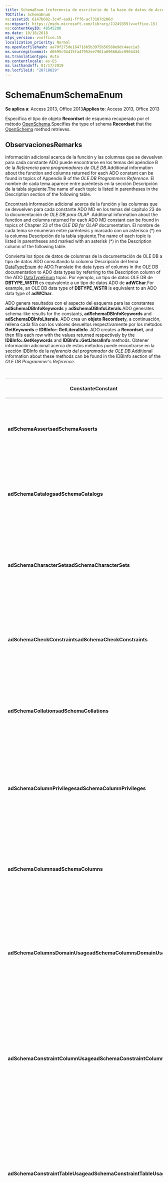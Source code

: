 ```yaml
---
title: SchemaEnum (referencia de escritorio de la base de datos de Access)
TOCTitle: SchemaEnum
ms:assetid: 6147b682-3c4f-ea91-fff6-ac73107d206d
ms:mtpsurl: https://msdn.microsoft.com/library/JJ249359(v=office.15)
ms:contentKeyID: 48545208
ms.date: 10/18/2018
mtps_version: v=office.15
localization_priority: Normal
ms.openlocfilehash: aa70f275de164716b5b3975b56588e9dc4aec1a5
ms.sourcegitcommit: d6695c94415fa47952ee7961a69660abc0904434
ms.translationtype: Auto
ms.contentlocale: es-ES
ms.lasthandoff: 01/17/2019
ms.locfileid: "28718829"
---
```

# <a name="schemaenum"></a><span data-ttu-id="8970f-102">SchemaEnum</span><span class="sxs-lookup"><span data-stu-id="8970f-102">SchemaEnum</span></span>

<span data-ttu-id="8970f-103">**Se aplica a**: Access 2013, Office 2013</span><span class="sxs-lookup"><span data-stu-id="8970f-103">**Applies to**: Access 2013, Office 2013</span></span>

<span data-ttu-id="8970f-104">Especifica el tipo de objeto **Recordset** de esquema recuperado por el método [OpenSchema](openschema-method-ado.md).</span><span class="sxs-lookup"><span data-stu-id="8970f-104">Specifies the type of schema **Recordset** that the [OpenSchema](openschema-method-ado.md) method retrieves.</span></span>

## <a name="remarks"></a><span data-ttu-id="8970f-105">Observaciones</span><span class="sxs-lookup"><span data-stu-id="8970f-105">Remarks</span></span>

<span data-ttu-id="8970f-106">Información adicional acerca de la función y las columnas que se devuelven para cada constante ADO puede encontrarse en los temas del apéndice B de la *Referencia para programadores de OLE DB*.</span><span class="sxs-lookup"><span data-stu-id="8970f-106">Additional information about the function and columns returned for each ADO constant can be found in topics of Appendix B of the *OLE DB Programmers Reference*.</span></span> <span data-ttu-id="8970f-107">El nombre de cada tema aparece entre paréntesis en la sección Descripción de la tabla siguiente.</span><span class="sxs-lookup"><span data-stu-id="8970f-107">The name of each topic is listed in parentheses in the Description section of the following table.</span></span>

<span data-ttu-id="8970f-108">Encontrará información adicional acerca de la función y las columnas que se devuelven para cada constante ADO MD en los temas del capítulo 23 de la documentación de *OLE DB para OLAP* .</span><span class="sxs-lookup"><span data-stu-id="8970f-108">Additional information about the function and columns returned for each ADO MD constant can be found in topics of Chapter 23 of the *OLE DB for OLAP* documentation.</span></span> <span data-ttu-id="8970f-109">El nombre de cada tema se enumeran entre paréntesis y marcado con un asterisco (\*) en la columna Descripción de la tabla siguiente.</span><span class="sxs-lookup"><span data-stu-id="8970f-109">The name of each topic is listed in parentheses and marked with an asterisk (\*) in the Description column of the following table.</span></span>

<span data-ttu-id="8970f-110">Convierta los tipos de datos de columnas de la documentación de OLE DB a tipo de datos ADO consultando la columna Descripción del tema [DataTypeEnum](datatypeenum.md) de ADO.</span><span class="sxs-lookup"><span data-stu-id="8970f-110">Translate the data types of columns in the OLE DB documentation to ADO data types by referring to the Description column of the ADO [DataTypeEnum](datatypeenum.md) topic.</span></span> <span data-ttu-id="8970f-111">Por ejemplo, un tipo de datos OLE DB de **DBTYPE\_WSTR** es equivalente a un tipo de datos ADO de **adWChar**.</span><span class="sxs-lookup"><span data-stu-id="8970f-111">For example, an OLE DB data type of **DBTYPE\_WSTR** is equivalent to an ADO data type of **adWChar**.</span></span>

<span data-ttu-id="8970f-112">ADO genera resultados con el aspecto del esquema para las constantes **adSchemaDBInfoKeywords** y **adSchemaDBInfoLiterals**.</span><span class="sxs-lookup"><span data-stu-id="8970f-112">ADO generates schema-like results for the constants, **adSchemaDBInfoKeywords** and **adSchemaDBInfoLiterals**.</span></span> <span data-ttu-id="8970f-113">ADO crea un **objeto Recordset**y, a continuación, rellena cada fila con los valores devueltos respectivamente por los métodos **GetKeywords** e **IDBInfo:: GetLiteralInfo** .</span><span class="sxs-lookup"><span data-stu-id="8970f-113">ADO creates a **Recordset**, and then fills each row with the values returned respectively by the **IDBInfo::GetKeywords** and **IDBInfo::GetLiteralInfo** methods.</span></span> <span data-ttu-id="8970f-114">Obtener información adicional acerca de estos métodos puede encontrarse en la sección IDBInfo de la *referencia del programador de OLE DB*.</span><span class="sxs-lookup"><span data-stu-id="8970f-114">Additional information about these methods can be found in the IDBInfo section of the *OLE DB Programmer's Reference*.</span></span>

<br/>

<table>
<colgroup>
<col style="width: 25%" />
<col style="width: 25%" />
<col style="width: 25%" />
<col style="width: 25%" />
</colgroup>
<thead>
<tr class="header">
<th><p><span data-ttu-id="8970f-115">Constante</span><span class="sxs-lookup"><span data-stu-id="8970f-115">Constant</span></span></p></th>
<th><p><span data-ttu-id="8970f-116">Valor</span><span class="sxs-lookup"><span data-stu-id="8970f-116">Value</span></span></p></th>
<th><p><span data-ttu-id="8970f-117">Descripción</span><span class="sxs-lookup"><span data-stu-id="8970f-117">Description</span></span></p></th>
<th><p><span data-ttu-id="8970f-118">Columnas de restricción</span><span class="sxs-lookup"><span data-stu-id="8970f-118">Constraint columns</span></span></p></th>
</tr>
</thead>
<tbody>
<tr class="odd">
<td><p><span data-ttu-id="8970f-119"><strong>adSchemaAsserts</strong></span><span class="sxs-lookup"><span data-stu-id="8970f-119"><strong>adSchemaAsserts</strong></span></span></p></td>
<td><p><span data-ttu-id="8970f-120">0</span><span class="sxs-lookup"><span data-stu-id="8970f-120">0</span></span></p></td>
<td><p><span data-ttu-id="8970f-121">Devuelve las aserciones definidas en el catálogo que pertenecen a un usuario determinado.
</span><span class="sxs-lookup"><span data-stu-id="8970f-121">Returns the assertions defined in the catalog that are owned by a given user.</span></span> <span data-ttu-id="8970f-122">(Conjunto de filas ASSERTIONS)</span><span class="sxs-lookup"><span data-stu-id="8970f-122">(ASSERTIONS Rowset)</span></span></p></td>
<td><p><span data-ttu-id="8970f-123">CONSTRAINT_CATALOG</span><span class="sxs-lookup"><span data-stu-id="8970f-123">CONSTRAINT_CATALOG</span></span><br />
<span data-ttu-id="8970f-124">CONSTRAINT_SCHEMA</span><span class="sxs-lookup"><span data-stu-id="8970f-124">CONSTRAINT_SCHEMA</span></span><br />
<span data-ttu-id="8970f-125">CONSTRAINT_NAME</span><span class="sxs-lookup"><span data-stu-id="8970f-125">CONSTRAINT_NAME</span></span></p></td>
</tr>
<tr class="even">
<td><p><span data-ttu-id="8970f-126"><strong>adSchemaCatalogs</strong></span><span class="sxs-lookup"><span data-stu-id="8970f-126"><strong>adSchemaCatalogs</strong></span></span></p></td>
<td><p><span data-ttu-id="8970f-127">1</span><span class="sxs-lookup"><span data-stu-id="8970f-127">1</span></span></p></td>
<td><p><span data-ttu-id="8970f-128">Devuelve los atributos físicos asociados con catálogos accesibles del sistema de administración de bases de datos (DBMS).
</span><span class="sxs-lookup"><span data-stu-id="8970f-128">Returns the physical attributes associated with catalogs accessible from the DBMS.</span></span> <span data-ttu-id="8970f-129">(Conjunto de filas CATALOGS)</span><span class="sxs-lookup"><span data-stu-id="8970f-129">(CATALOGS Rowset)</span></span></p></td>
<td><p><span data-ttu-id="8970f-130">CATALOG_NAME</span><span class="sxs-lookup"><span data-stu-id="8970f-130">CATALOG_NAME</span></span></p></td>
</tr>
<tr class="odd">
<td><p><span data-ttu-id="8970f-131"><strong>adSchemaCharacterSets</strong></span><span class="sxs-lookup"><span data-stu-id="8970f-131"><strong>adSchemaCharacterSets</strong></span></span></p></td>
<td><p><span data-ttu-id="8970f-132">2</span><span class="sxs-lookup"><span data-stu-id="8970f-132">2</span></span></p></td>
<td><p><span data-ttu-id="8970f-133">Devuelve los conjuntos de caracteres definidos en el catálogo a los que puede tener acceso un usuario determinado.
</span><span class="sxs-lookup"><span data-stu-id="8970f-133">Returns the character sets defined in the catalog that are accessible to a given user.</span></span> <span data-ttu-id="8970f-134">(Conjunto de filas CHARACTER_SETS)</span><span class="sxs-lookup"><span data-stu-id="8970f-134">(CHARACTER_SETS Rowset)</span></span></p></td>
<td><p><span data-ttu-id="8970f-135">CHARACTER_SET_CATALOG</span><span class="sxs-lookup"><span data-stu-id="8970f-135">CHARACTER_SET_CATALOG</span></span><br />
<span data-ttu-id="8970f-136">CHARACTER_SET_SCHEMA</span><span class="sxs-lookup"><span data-stu-id="8970f-136">CHARACTER_SET_SCHEMA</span></span><br />
<span data-ttu-id="8970f-137">CHARACTER_SET_NAME</span><span class="sxs-lookup"><span data-stu-id="8970f-137">CHARACTER_SET_NAME</span></span></p></td>
</tr>
<tr class="even">
<td><p><span data-ttu-id="8970f-138"><strong>adSchemaCheckConstraints</strong></span><span class="sxs-lookup"><span data-stu-id="8970f-138"><strong>adSchemaCheckConstraints</strong></span></span></p></td>
<td><p><span data-ttu-id="8970f-139">5</span><span class="sxs-lookup"><span data-stu-id="8970f-139">5</span></span></p></td>
<td><p><span data-ttu-id="8970f-140">Devuelve las restricciones de comprobación definidas en el catálogo que pertenecen a un usuario determinado.
</span><span class="sxs-lookup"><span data-stu-id="8970f-140">Returns the check constraints defined in the catalog that are owned by a given user.</span></span> <span data-ttu-id="8970f-141">(Conjunto de filas CHECK_CONSTRAINTS)</span><span class="sxs-lookup"><span data-stu-id="8970f-141">(CHECK_CONSTRAINTS Rowset)</span></span></p></td>
<td><p><span data-ttu-id="8970f-142">CONSTRAINT_CATALOG</span><span class="sxs-lookup"><span data-stu-id="8970f-142">CONSTRAINT_CATALOG</span></span><br />
<span data-ttu-id="8970f-143">CONSTRAINT_SCHEMA</span><span class="sxs-lookup"><span data-stu-id="8970f-143">CONSTRAINT_SCHEMA</span></span><br />
<span data-ttu-id="8970f-144">CONSTRAINT_NAME</span><span class="sxs-lookup"><span data-stu-id="8970f-144">CONSTRAINT_NAME</span></span></p></td>
</tr>
<tr class="odd">
<td><p><span data-ttu-id="8970f-145"><strong>adSchemaCollations</strong></span><span class="sxs-lookup"><span data-stu-id="8970f-145"><strong>adSchemaCollations</strong></span></span></p></td>
<td><p><span data-ttu-id="8970f-146">3</span><span class="sxs-lookup"><span data-stu-id="8970f-146">3</span></span></p></td>
<td><p><span data-ttu-id="8970f-147">Devuelve las intercalaciones de caracteres definidas en el catálogo a las que puede tener acceso un usuario determinado.
</span><span class="sxs-lookup"><span data-stu-id="8970f-147">Returns the character collations defined in the catalog that are accessible to a given user.</span></span> <span data-ttu-id="8970f-148">(Conjunto de filas COLLATIONS)</span><span class="sxs-lookup"><span data-stu-id="8970f-148">(COLLATIONS Rowset)</span></span></p></td>
<td><p><span data-ttu-id="8970f-149">COLLATION_CATALOG</span><span class="sxs-lookup"><span data-stu-id="8970f-149">COLLATION_CATALOG</span></span><br />
<span data-ttu-id="8970f-150">COLLATION_SCHEMA</span><span class="sxs-lookup"><span data-stu-id="8970f-150">COLLATION_SCHEMA</span></span><br />
<span data-ttu-id="8970f-151">COLLATION_NAME</span><span class="sxs-lookup"><span data-stu-id="8970f-151">COLLATION_NAME</span></span></p></td>
</tr>
<tr class="even">
<td><p><span data-ttu-id="8970f-152"><strong>adSchemaColumnPrivileges</strong></span><span class="sxs-lookup"><span data-stu-id="8970f-152"><strong>adSchemaColumnPrivileges</strong></span></span></p></td>
<td><p><span data-ttu-id="8970f-153">13</span><span class="sxs-lookup"><span data-stu-id="8970f-153">13</span></span></p></td>
<td><p><span data-ttu-id="8970f-154">Devuelve los privilegios sobre columnas de tablas que se definen en el catálogo y que están disponibles para (o los concede) un usuario determinado.
</span><span class="sxs-lookup"><span data-stu-id="8970f-154">Returns the privileges on columns of tables defined in the catalog that are available to, or granted by, a given user.</span></span> <span data-ttu-id="8970f-155">(Conjunto de filas COLUMN_PRIVILEGES)</span><span class="sxs-lookup"><span data-stu-id="8970f-155">(COLUMN_PRIVILEGES Rowset)</span></span></p></td>
<td><p><span data-ttu-id="8970f-156">TABLE_CATALOG</span><span class="sxs-lookup"><span data-stu-id="8970f-156">TABLE_CATALOG</span></span><br />
<span data-ttu-id="8970f-157">TABLE_SCHEMA</span><span class="sxs-lookup"><span data-stu-id="8970f-157">TABLE_SCHEMA</span></span><br />
<span data-ttu-id="8970f-158">NOMBRETABLA</span><span class="sxs-lookup"><span data-stu-id="8970f-158">TABLE_NAME</span></span><br />
<span data-ttu-id="8970f-159">NOMBRECOLUMNA</span><span class="sxs-lookup"><span data-stu-id="8970f-159">COLUMN_NAME</span></span><br />
<span data-ttu-id="8970f-160">CONCEDERO</span><span class="sxs-lookup"><span data-stu-id="8970f-160">GRANTOR</span></span><br />
<span data-ttu-id="8970f-161">RECEPTOR DE PERMISOS</span><span class="sxs-lookup"><span data-stu-id="8970f-161">GRANTEE</span></span></p></td>
</tr>
<tr class="odd">
<td><p><span data-ttu-id="8970f-162"><strong>adSchemaColumns</strong></span><span class="sxs-lookup"><span data-stu-id="8970f-162"><strong>adSchemaColumns</strong></span></span></p></td>
<td><p><span data-ttu-id="8970f-163">4</span><span class="sxs-lookup"><span data-stu-id="8970f-163">4</span></span></p></td>
<td><p><span data-ttu-id="8970f-164">Devuelve las columnas de tablas (incluidas las vistas) definidas en el catálogo a las que puede tener acceso un usuario determinado.
</span><span class="sxs-lookup"><span data-stu-id="8970f-164">Returns the columns of tables (including views) defined in the catalog that are accessible to a given user.</span></span> <span data-ttu-id="8970f-165">(Conjunto de filas COLUMNS)</span><span class="sxs-lookup"><span data-stu-id="8970f-165">(COLUMNS Rowset)</span></span></p></td>
<td><p><span data-ttu-id="8970f-166">TABLE_CATALOG</span><span class="sxs-lookup"><span data-stu-id="8970f-166">TABLE_CATALOG</span></span><br />
<span data-ttu-id="8970f-167">TABLE_SCHEMA</span><span class="sxs-lookup"><span data-stu-id="8970f-167">TABLE_SCHEMA</span></span><br />
<span data-ttu-id="8970f-168">NOMBRETABLA</span><span class="sxs-lookup"><span data-stu-id="8970f-168">TABLE_NAME</span></span><br />
<span data-ttu-id="8970f-169">NOMBRECOLUMNA</span><span class="sxs-lookup"><span data-stu-id="8970f-169">COLUMN_NAME</span></span></p></td>
</tr>
<tr class="even">
<td><p><span data-ttu-id="8970f-170"><strong>adSchemaColumnsDomainUsage</strong></span><span class="sxs-lookup"><span data-stu-id="8970f-170"><strong>adSchemaColumnsDomainUsage</strong></span></span></p></td>
<td><p><span data-ttu-id="8970f-171">11</span><span class="sxs-lookup"><span data-stu-id="8970f-171">11</span></span></p></td>
<td><p><span data-ttu-id="8970f-172">Devuelve las columnas definidas en el catálogo que dependen de un dominio definido en el catálogo y pertenecen a un usuario determinado.
</span><span class="sxs-lookup"><span data-stu-id="8970f-172">Returns the columns defined in the catalog that are dependent on a domain defined in the catalog and owned by a given user.</span></span> <span data-ttu-id="8970f-173">(Conjunto de filas COLUMN_DOMAIN_USAGE)</span><span class="sxs-lookup"><span data-stu-id="8970f-173">(COLUMN_DOMAIN_USAGE Rowset)</span></span></p></td>
<td><p><span data-ttu-id="8970f-174">DOMAIN_CATALOG</span><span class="sxs-lookup"><span data-stu-id="8970f-174">DOMAIN_CATALOG</span></span><br />
<span data-ttu-id="8970f-175">DOMAIN_SCHEMA</span><span class="sxs-lookup"><span data-stu-id="8970f-175">DOMAIN_SCHEMA</span></span><br />
<span data-ttu-id="8970f-176">NOMBREDEDOMINIO</span><span class="sxs-lookup"><span data-stu-id="8970f-176">DOMAIN_NAME</span></span><br />
<span data-ttu-id="8970f-177">NOMBRECOLUMNA</span><span class="sxs-lookup"><span data-stu-id="8970f-177">COLUMN_NAME</span></span></p></td>
</tr>
<tr class="odd">
<td><p><span data-ttu-id="8970f-178"><strong>adSchemaConstraintColumnUsage</strong></span><span class="sxs-lookup"><span data-stu-id="8970f-178"><strong>adSchemaConstraintColumnUsage</strong></span></span></p></td>
<td><p><span data-ttu-id="8970f-179">6</span><span class="sxs-lookup"><span data-stu-id="8970f-179">6</span></span></p></td>
<td><p><span data-ttu-id="8970f-180">Devuelve las columnas utilizadas por restricciones referenciales, restricciones de exclusividad, restricciones de comprobación y aserciones definidas en el catálogo y que son propiedad de un usuario determinado.
</span><span class="sxs-lookup"><span data-stu-id="8970f-180">Returns the columns used by referential constraints, unique constraints, check constraints, and assertions, defined in the catalog and owned by a given user.</span></span> <span data-ttu-id="8970f-181">(Conjunto de filas CONSTRAINT_COLUMN_USAGE)</span><span class="sxs-lookup"><span data-stu-id="8970f-181">(CONSTRAINT_COLUMN_USAGE Rowset)</span></span></p></td>
<td><p><span data-ttu-id="8970f-182">TABLE_CATALOG</span><span class="sxs-lookup"><span data-stu-id="8970f-182">TABLE_CATALOG</span></span><br />
<span data-ttu-id="8970f-183">TABLE_SCHEMA</span><span class="sxs-lookup"><span data-stu-id="8970f-183">TABLE_SCHEMA</span></span><br />
<span data-ttu-id="8970f-184">NOMBRETABLA</span><span class="sxs-lookup"><span data-stu-id="8970f-184">TABLE_NAME</span></span><br />
<span data-ttu-id="8970f-185">NOMBRECOLUMNA</span><span class="sxs-lookup"><span data-stu-id="8970f-185">COLUMN_NAME</span></span></p></td>
</tr>
<tr class="even">
<td><p><span data-ttu-id="8970f-186"><strong>adSchemaConstraintTableUsage</strong></span><span class="sxs-lookup"><span data-stu-id="8970f-186"><strong>adSchemaConstraintTableUsage</strong></span></span></p></td>
<td><p><span data-ttu-id="8970f-187">7</span><span class="sxs-lookup"><span data-stu-id="8970f-187">7</span></span></p></td>
<td><p><span data-ttu-id="8970f-188">Devuelve las tablas utilizadas por restricciones referenciales, restricciones de exclusividad, restricciones de comprobación y aserciones definidas en el catálogo y que son propiedad de un usuario determinado.
</span><span class="sxs-lookup"><span data-stu-id="8970f-188">Returns the tables that are used by referential constraints, unique constraints, check constraints, and assertions defined in the catalog and owned by a given user.</span></span> <span data-ttu-id="8970f-189">(Conjunto de filas CONSTRAINT_TABLE_USAGE)</span><span class="sxs-lookup"><span data-stu-id="8970f-189">(CONSTRAINT_TABLE_USAGE Rowset)</span></span></p></td>
<td><p><span data-ttu-id="8970f-190">TABLE_CATALOG</span><span class="sxs-lookup"><span data-stu-id="8970f-190">TABLE_CATALOG</span></span><br />
<span data-ttu-id="8970f-191">TABLE_SCHEMA</span><span class="sxs-lookup"><span data-stu-id="8970f-191">TABLE_SCHEMA</span></span><br />
<span data-ttu-id="8970f-192">NOMBRETABLA</span><span class="sxs-lookup"><span data-stu-id="8970f-192">TABLE_NAME</span></span></p></td>
</tr>
<tr class="odd">
<td><p><span data-ttu-id="8970f-193"><strong>adSchemaCubes</strong></span><span class="sxs-lookup"><span data-stu-id="8970f-193"><strong>adSchemaCubes</strong></span></span></p></td>
<td><p><span data-ttu-id="8970f-194">32</span><span class="sxs-lookup"><span data-stu-id="8970f-194">32</span></span></p></td>
<td><p><span data-ttu-id="8970f-195">Devuelve información acerca de los cubos disponibles en un esquema (o en el catálogo, si el proveedor no admite esquemas).
</span><span class="sxs-lookup"><span data-stu-id="8970f-195">Returns information about the available cubes in a schema (or the catalog, if the provider does not support schemas).</span></span> <span data-ttu-id="8970f-196">(Conjunto de filas CUBE\*)</span><span class="sxs-lookup"><span data-stu-id="8970f-196">(CUBES Rowset\*)</span></span></p></td>
<td><p><span data-ttu-id="8970f-197">CATALOG_NAME</span><span class="sxs-lookup"><span data-stu-id="8970f-197">CATALOG_NAME</span></span><br />
<span data-ttu-id="8970f-198">SCHEMA_NAME</span><span class="sxs-lookup"><span data-stu-id="8970f-198">SCHEMA_NAME</span></span><br />
<span data-ttu-id="8970f-199">CUBE_NAME</span><span class="sxs-lookup"><span data-stu-id="8970f-199">CUBE_NAME</span></span></p></td>
</tr>
<tr class="even">
<td><p><span data-ttu-id="8970f-200"><strong>adSchemaDBInfoKeywords</strong></span><span class="sxs-lookup"><span data-stu-id="8970f-200"><strong>adSchemaDBInfoKeywords</strong></span></span></p></td>
<td><p><span data-ttu-id="8970f-201">30</span><span class="sxs-lookup"><span data-stu-id="8970f-201">30</span></span></p></td>
<td><p><span data-ttu-id="8970f-202">Devuelve una lista de palabras clave específicas del proveedor.
</span><span class="sxs-lookup"><span data-stu-id="8970f-202">Returns a list of provider-specific keywords.</span></span> <span data-ttu-id="8970f-203">(IDBInfo::GetKeywords \*)</span><span class="sxs-lookup"><span data-stu-id="8970f-203">(IDBInfo::GetKeywords \*)</span></span></p></td>
<td><p><span data-ttu-id="8970f-204">&lt;Ninguno&gt;</span><span class="sxs-lookup"><span data-stu-id="8970f-204">&lt;None&gt;</span></span></p></td>
</tr>
<tr class="odd">
<td><p><span data-ttu-id="8970f-205"><strong>adSchemaDBInfoLiterals</strong></span><span class="sxs-lookup"><span data-stu-id="8970f-205"><strong>adSchemaDBInfoLiterals</strong></span></span></p></td>
<td><p><span data-ttu-id="8970f-206">31</span><span class="sxs-lookup"><span data-stu-id="8970f-206">31</span></span></p></td>
<td><p><span data-ttu-id="8970f-207">Devuelve una lista de los literales específicos del proveedor utilizados en comandos de texto.
</span><span class="sxs-lookup"><span data-stu-id="8970f-207">Returns a list of provider-specific literals used in text commands.</span></span> <span data-ttu-id="8970f-208">(IDBInfo::GetLiteralInfo \*)</span><span class="sxs-lookup"><span data-stu-id="8970f-208">(IDBInfo::GetLiteralInfo \*)</span></span></p></td>
<td><p><span data-ttu-id="8970f-209">&lt;Ninguno&gt;</span><span class="sxs-lookup"><span data-stu-id="8970f-209">&lt;None&gt;</span></span></p></td>
</tr>
<tr class="even">
<td><p><span data-ttu-id="8970f-210"><strong>adSchemaDimensions</strong></span><span class="sxs-lookup"><span data-stu-id="8970f-210"><strong>adSchemaDimensions</strong></span></span></p></td>
<td><p><span data-ttu-id="8970f-211">33</span><span class="sxs-lookup"><span data-stu-id="8970f-211">33</span></span></p></td>
<td><p><span data-ttu-id="8970f-212">Devuelve información acerca de las dimensiones de un cubo dado.</span><span class="sxs-lookup"><span data-stu-id="8970f-212">Returns information about the dimensions in a given cube.</span></span> <span data-ttu-id="8970f-213">Tiene una fila para cada dimensión.</span><span class="sxs-lookup"><span data-stu-id="8970f-213">It has one row for each dimension.</span></span> <span data-ttu-id="8970f-214">(Conjunto de filas DIMENSIONS \*)</span><span class="sxs-lookup"><span data-stu-id="8970f-214">(DIMENSIONS Rowset \*)</span></span></p></td>
<td><p><span data-ttu-id="8970f-215">CATALOG_NAME</span><span class="sxs-lookup"><span data-stu-id="8970f-215">CATALOG_NAME</span></span><br />
<span data-ttu-id="8970f-216">SCHEMA_NAME</span><span class="sxs-lookup"><span data-stu-id="8970f-216">SCHEMA_NAME</span></span><br />
<span data-ttu-id="8970f-217">CUBE_NAME</span><span class="sxs-lookup"><span data-stu-id="8970f-217">CUBE_NAME</span></span><br />
<span data-ttu-id="8970f-218">DIMENSION_NAME</span><span class="sxs-lookup"><span data-stu-id="8970f-218">DIMENSION_NAME</span></span><br />
<span data-ttu-id="8970f-219">DIMENSION_UNIQUE_NAME</span><span class="sxs-lookup"><span data-stu-id="8970f-219">DIMENSION_UNIQUE_NAME</span></span></p></td>
</tr>
<tr class="odd">
<td><p><span data-ttu-id="8970f-220"><strong>adSchemaForeignKeys</strong></span><span class="sxs-lookup"><span data-stu-id="8970f-220"><strong>adSchemaForeignKeys</strong></span></span></p></td>
<td><p><span data-ttu-id="8970f-221">27</span><span class="sxs-lookup"><span data-stu-id="8970f-221">27</span></span></p></td>
<td><p><span data-ttu-id="8970f-222">Devuelve las columnas de clave externa definidas por un usuario determinado en el catálogo.
</span><span class="sxs-lookup"><span data-stu-id="8970f-222">Returns the foreign key columns defined in the catalog by a given user.</span></span> <span data-ttu-id="8970f-223">(Conjunto de filas FOREIGN_KEYS)</span><span class="sxs-lookup"><span data-stu-id="8970f-223">(FOREIGN_KEYS Rowset)</span></span></p></td>
<td><p><span data-ttu-id="8970f-224">PK_TABLE_CATALOG</span><span class="sxs-lookup"><span data-stu-id="8970f-224">PK_TABLE_CATALOG</span></span><br />
<span data-ttu-id="8970f-225">PK_TABLE_SCHEMA</span><span class="sxs-lookup"><span data-stu-id="8970f-225">PK_TABLE_SCHEMA</span></span><br />
<span data-ttu-id="8970f-226">PK_TABLE_NAME</span><span class="sxs-lookup"><span data-stu-id="8970f-226">PK_TABLE_NAME</span></span><br />
<span data-ttu-id="8970f-227">FK_TABLE_CATALOG</span><span class="sxs-lookup"><span data-stu-id="8970f-227">FK_TABLE_CATALOG</span></span><br />
<span data-ttu-id="8970f-228">FK_TABLE_SCHEMA</span><span class="sxs-lookup"><span data-stu-id="8970f-228">FK_TABLE_SCHEMA</span></span><br />
<span data-ttu-id="8970f-229">FK_TABLE_NAME</span><span class="sxs-lookup"><span data-stu-id="8970f-229">FK_TABLE_NAME</span></span></p></td>
</tr>
<tr class="even">
<td><p><span data-ttu-id="8970f-230"><strong>adSchemaHierarchies</strong></span><span class="sxs-lookup"><span data-stu-id="8970f-230"><strong>adSchemaHierarchies</strong></span></span></p></td>
<td><p><span data-ttu-id="8970f-231">34</span><span class="sxs-lookup"><span data-stu-id="8970f-231">34</span></span></p></td>
<td><p><span data-ttu-id="8970f-232">Devuelve información acerca de las jerarquías disponibles en una dimensión.
</span><span class="sxs-lookup"><span data-stu-id="8970f-232">Returns information about the hierarchies available in a dimension.</span></span> <span data-ttu-id="8970f-233">(Conjunto de filas HIERARCHIES \*)</span><span class="sxs-lookup"><span data-stu-id="8970f-233">(HIERARCHIES Rowset \*)</span></span></p></td>
<td><p><span data-ttu-id="8970f-234">CATALOG_NAME</span><span class="sxs-lookup"><span data-stu-id="8970f-234">CATALOG_NAME</span></span><br />
<span data-ttu-id="8970f-235">SCHEMA_NAME</span><span class="sxs-lookup"><span data-stu-id="8970f-235">SCHEMA_NAME</span></span><br />
<span data-ttu-id="8970f-236">CUBE_NAME</span><span class="sxs-lookup"><span data-stu-id="8970f-236">CUBE_NAME</span></span><br />
<span data-ttu-id="8970f-237">DIMENSION_UNIQUE_NAME</span><span class="sxs-lookup"><span data-stu-id="8970f-237">DIMENSION_UNIQUE_NAME</span></span><br />
<span data-ttu-id="8970f-238">HIERARCHY_NAME</span><span class="sxs-lookup"><span data-stu-id="8970f-238">HIERARCHY_NAME</span></span><br />
<span data-ttu-id="8970f-239">HIERARCHY_UNIQUE_NAME</span><span class="sxs-lookup"><span data-stu-id="8970f-239">HIERARCHY_UNIQUE_NAME</span></span></p></td>
</tr>
<tr class="odd">
<td><p><span data-ttu-id="8970f-240"><strong>adSchemaIndexes</strong></span><span class="sxs-lookup"><span data-stu-id="8970f-240"><strong>adSchemaIndexes</strong></span></span></p></td>
<td><p><span data-ttu-id="8970f-241">12</span><span class="sxs-lookup"><span data-stu-id="8970f-241">12</span></span></p></td>
<td><p><span data-ttu-id="8970f-242">Devuelve los índices definidos en el catálogo que pertenecen a un usuario determinado.
</span><span class="sxs-lookup"><span data-stu-id="8970f-242">Returns the indexes defined in the catalog that are owned by a given user.</span></span> <span data-ttu-id="8970f-243">(Conjunto de filas INDEXES)</span><span class="sxs-lookup"><span data-stu-id="8970f-243">(INDEXES Rowset)</span></span></p></td>
<td><p><span data-ttu-id="8970f-244">TABLE_CATALOG</span><span class="sxs-lookup"><span data-stu-id="8970f-244">TABLE_CATALOG</span></span><br />
<span data-ttu-id="8970f-245">TABLE_SCHEMA</span><span class="sxs-lookup"><span data-stu-id="8970f-245">TABLE_SCHEMA</span></span><br />
<span data-ttu-id="8970f-246">NOMBREÍNDICE</span><span class="sxs-lookup"><span data-stu-id="8970f-246">INDEX_NAME</span></span><br />
<span data-ttu-id="8970f-247">TIPO DE</span><span class="sxs-lookup"><span data-stu-id="8970f-247">TYPE</span></span><br />
<span data-ttu-id="8970f-248">NOMBRETABLA</span><span class="sxs-lookup"><span data-stu-id="8970f-248">TABLE_NAME</span></span></p></td>
</tr>
<tr class="even">
<td><p><span data-ttu-id="8970f-249"><strong>adSchemaKeyColumnUsage</strong></span><span class="sxs-lookup"><span data-stu-id="8970f-249"><strong>adSchemaKeyColumnUsage</strong></span></span></p></td>
<td><p><span data-ttu-id="8970f-250">8</span><span class="sxs-lookup"><span data-stu-id="8970f-250">8</span></span></p></td>
<td><p><span data-ttu-id="8970f-251">Devuelve las columnas definidas en el catálogo restringidas por un usuario determinado como claves.
</span><span class="sxs-lookup"><span data-stu-id="8970f-251">Returns the columns defined in the catalog that are constrained as keys by a given user.</span></span> <span data-ttu-id="8970f-252">(Conjunto de filas KEY_COLUMN_USAGE)</span><span class="sxs-lookup"><span data-stu-id="8970f-252">(KEY_COLUMN_USAGE Rowset)</span></span></p></td>
<td><p><span data-ttu-id="8970f-253">CONSTRAINT_CATALOG</span><span class="sxs-lookup"><span data-stu-id="8970f-253">CONSTRAINT_CATALOG</span></span><br />
<span data-ttu-id="8970f-254">CONSTRAINT_SCHEMA</span><span class="sxs-lookup"><span data-stu-id="8970f-254">CONSTRAINT_SCHEMA</span></span><br />
<span data-ttu-id="8970f-255">CONSTRAINT_NAME</span><span class="sxs-lookup"><span data-stu-id="8970f-255">CONSTRAINT_NAME</span></span><br />
<span data-ttu-id="8970f-256">TABLE_CATALOG</span><span class="sxs-lookup"><span data-stu-id="8970f-256">TABLE_CATALOG</span></span><br />
<span data-ttu-id="8970f-257">TABLE_SCHEMA</span><span class="sxs-lookup"><span data-stu-id="8970f-257">TABLE_SCHEMA</span></span><br />
<span data-ttu-id="8970f-258">NOMBRETABLA</span><span class="sxs-lookup"><span data-stu-id="8970f-258">TABLE_NAME</span></span><br />
<span data-ttu-id="8970f-259">NOMBRECOLUMNA</span><span class="sxs-lookup"><span data-stu-id="8970f-259">COLUMN_NAME</span></span></p></td>
</tr>
<tr class="odd">
<td><p><span data-ttu-id="8970f-260"><strong>adSchemaLevels</strong></span><span class="sxs-lookup"><span data-stu-id="8970f-260"><strong>adSchemaLevels</strong></span></span></p></td>
<td><p><span data-ttu-id="8970f-261">35</span><span class="sxs-lookup"><span data-stu-id="8970f-261">35</span></span></p></td>
<td><p><span data-ttu-id="8970f-262">Devuelve información acerca de los niveles disponibles en una dimensión.
</span><span class="sxs-lookup"><span data-stu-id="8970f-262">Returns information about the levels available in a dimension.</span></span> <span data-ttu-id="8970f-263">(Conjunto de filas LEVELS \*)</span><span class="sxs-lookup"><span data-stu-id="8970f-263">(LEVELS Rowset\*)</span></span></p></td>
<td><p><span data-ttu-id="8970f-264">CATALOG_NAME</span><span class="sxs-lookup"><span data-stu-id="8970f-264">CATALOG_NAME</span></span><br />
<span data-ttu-id="8970f-265">SCHEMA_NAME</span><span class="sxs-lookup"><span data-stu-id="8970f-265">SCHEMA_NAME</span></span><br />
<span data-ttu-id="8970f-266">CUBE_NAME</span><span class="sxs-lookup"><span data-stu-id="8970f-266">CUBE_NAME</span></span><br />
<span data-ttu-id="8970f-267">DIMENSION_UNIQUE_NAME</span><span class="sxs-lookup"><span data-stu-id="8970f-267">DIMENSION_UNIQUE_NAME</span></span><br />
<span data-ttu-id="8970f-268">HIERARCHY_UNIQUE_NAME</span><span class="sxs-lookup"><span data-stu-id="8970f-268">HIERARCHY_UNIQUE_NAME</span></span><br />
<span data-ttu-id="8970f-269">LEVEL_NAME</span><span class="sxs-lookup"><span data-stu-id="8970f-269">LEVEL_NAME</span></span><br />
<span data-ttu-id="8970f-270">LEVEL_UNIQUE_NAME</span><span class="sxs-lookup"><span data-stu-id="8970f-270">LEVEL_UNIQUE_NAME</span></span></p></td>
</tr>
<tr class="even">
<td><p><span data-ttu-id="8970f-271"><strong>adSchemaMeasures</strong></span><span class="sxs-lookup"><span data-stu-id="8970f-271"><strong>adSchemaMeasures</strong></span></span></p></td>
<td><p><span data-ttu-id="8970f-272">36</span><span class="sxs-lookup"><span data-stu-id="8970f-272">36</span></span></p></td>
<td><p><span data-ttu-id="8970f-273">Devuelve información acerca de las medidas disponibles.
</span><span class="sxs-lookup"><span data-stu-id="8970f-273">Returns information about the available measures.</span></span> <span data-ttu-id="8970f-274">(Conjunto de filas MEASURES \*)</span><span class="sxs-lookup"><span data-stu-id="8970f-274">(MEASURES Rowset \*)</span></span></p></td>
<td><p><span data-ttu-id="8970f-275">CATALOG_NAME</span><span class="sxs-lookup"><span data-stu-id="8970f-275">CATALOG_NAME</span></span><br />
<span data-ttu-id="8970f-276">SCHEMA_NAME</span><span class="sxs-lookup"><span data-stu-id="8970f-276">SCHEMA_NAME</span></span><br />
<span data-ttu-id="8970f-277">CUBE_NAME</span><span class="sxs-lookup"><span data-stu-id="8970f-277">CUBE_NAME</span></span><br />
<span data-ttu-id="8970f-278">MEASURE_NAME</span><span class="sxs-lookup"><span data-stu-id="8970f-278">MEASURE_NAME</span></span><br />
<span data-ttu-id="8970f-279">MEASURE_UNIQUE_NAME</span><span class="sxs-lookup"><span data-stu-id="8970f-279">MEASURE_UNIQUE_NAME</span></span></p></td>
</tr>
<tr class="odd">
<td><p><span data-ttu-id="8970f-280"><strong>adSchemaMembers</strong></span><span class="sxs-lookup"><span data-stu-id="8970f-280"><strong>adSchemaMembers</strong></span></span></p></td>
<td><p><span data-ttu-id="8970f-281">38</span><span class="sxs-lookup"><span data-stu-id="8970f-281">38</span></span></p></td>
<td><p><span data-ttu-id="8970f-282">Devuelve información acerca de los miembros disponibles.
</span><span class="sxs-lookup"><span data-stu-id="8970f-282">Returns information about the available members.</span></span> <span data-ttu-id="8970f-283">(Conjunto de filas MEMBERS \*)</span><span class="sxs-lookup"><span data-stu-id="8970f-283">(MEMBERS Rowset \*)</span></span></p></td>
<td><p><span data-ttu-id="8970f-284">CATALOG_NAME</span><span class="sxs-lookup"><span data-stu-id="8970f-284">CATALOG_NAME</span></span><br />
<span data-ttu-id="8970f-285">SCHEMA_NAME</span><span class="sxs-lookup"><span data-stu-id="8970f-285">SCHEMA_NAME</span></span><br />
<span data-ttu-id="8970f-286">CUBE_NAME</span><span class="sxs-lookup"><span data-stu-id="8970f-286">CUBE_NAME</span></span><br />
<span data-ttu-id="8970f-287">DIMENSION_UNIQUE_NAME</span><span class="sxs-lookup"><span data-stu-id="8970f-287">DIMENSION_UNIQUE_NAME</span></span><br />
<span data-ttu-id="8970f-288">HIERARCHY_UNIQUE_NAME</span><span class="sxs-lookup"><span data-stu-id="8970f-288">HIERARCHY_UNIQUE_NAME</span></span><br />
<span data-ttu-id="8970f-289">LEVEL_UNIQUE_NAME</span><span class="sxs-lookup"><span data-stu-id="8970f-289">LEVEL_UNIQUE_NAME</span></span><br />
<span data-ttu-id="8970f-290">LEVEL_NUMBER</span><span class="sxs-lookup"><span data-stu-id="8970f-290">LEVEL_NUMBER</span></span><br />
<span data-ttu-id="8970f-291">MEMBER_NAME</span><span class="sxs-lookup"><span data-stu-id="8970f-291">MEMBER_NAME</span></span><br />
<span data-ttu-id="8970f-292">MEMBER_UNIQUE_NAME</span><span class="sxs-lookup"><span data-stu-id="8970f-292">MEMBER_UNIQUE_NAME</span></span><br />
<span data-ttu-id="8970f-293">MEMBER_CAPTION</span><span class="sxs-lookup"><span data-stu-id="8970f-293">MEMBER_CAPTION</span></span><br />
<span data-ttu-id="8970f-294">MEMBER_TYPE</span><span class="sxs-lookup"><span data-stu-id="8970f-294">MEMBER_TYPE</span></span><br />
<span data-ttu-id="8970f-295">Operador de árbol (para obtener más información, vea OLE DB para la documentación de OLAP).</span><span class="sxs-lookup"><span data-stu-id="8970f-295">Tree operator (For more information, see the OLE DB for OLAP documentation.)</span></span></p></td>
</tr>
<tr class="even">
<td><p><span data-ttu-id="8970f-296"><strong>adSchemaPrimaryKeys</strong></span><span class="sxs-lookup"><span data-stu-id="8970f-296"><strong>adSchemaPrimaryKeys</strong></span></span></p></td>
<td><p><span data-ttu-id="8970f-297">28</span><span class="sxs-lookup"><span data-stu-id="8970f-297">28</span></span></p></td>
<td><p><span data-ttu-id="8970f-298">Devuelve las columnas de clave principal definidas por un usuario determinado en el catálogo.
</span><span class="sxs-lookup"><span data-stu-id="8970f-298">Returns the primary key columns defined in the catalog by a given user.</span></span> <span data-ttu-id="8970f-299">(Conjunto de filas PRIMARY_KEYS)</span><span class="sxs-lookup"><span data-stu-id="8970f-299">(PRIMARY_KEYS Rowset)</span></span></p></td>
<td><p><span data-ttu-id="8970f-300">PK_TABLE_CATALOG</span><span class="sxs-lookup"><span data-stu-id="8970f-300">PK_TABLE_CATALOG</span></span><br />
<span data-ttu-id="8970f-301">PK_TABLE_SCHEMA</span><span class="sxs-lookup"><span data-stu-id="8970f-301">PK_TABLE_SCHEMA</span></span><br />
<span data-ttu-id="8970f-302">PK_TABLE_NAME</span><span class="sxs-lookup"><span data-stu-id="8970f-302">PK_TABLE_NAME</span></span></p></td>
</tr>
<tr class="odd">
<td><p><span data-ttu-id="8970f-303"><strong>adSchemaProcedureColumns</strong></span><span class="sxs-lookup"><span data-stu-id="8970f-303"><strong>adSchemaProcedureColumns</strong></span></span></p></td>
<td><p><span data-ttu-id="8970f-304">29</span><span class="sxs-lookup"><span data-stu-id="8970f-304">29</span></span></p></td>
<td><p><span data-ttu-id="8970f-305">Devuelve información acerca de las columnas de conjuntos de filas devueltos por procedimientos.
</span><span class="sxs-lookup"><span data-stu-id="8970f-305">Returns information about the columns of rowsets returned by procedures.</span></span> <span data-ttu-id="8970f-306">(Conjunto de filas PROCEDURE_COLUMNS)</span><span class="sxs-lookup"><span data-stu-id="8970f-306">(PROCEDURE_COLUMNS Rowset)</span></span></p></td>
<td><p><span data-ttu-id="8970f-307">PROCEDURE_CATALOG</span><span class="sxs-lookup"><span data-stu-id="8970f-307">PROCEDURE_CATALOG</span></span><br />
<span data-ttu-id="8970f-308">PROCEDURE_SCHEMA</span><span class="sxs-lookup"><span data-stu-id="8970f-308">PROCEDURE_SCHEMA</span></span><br />
<span data-ttu-id="8970f-309">PROCEDURE_NAME</span><span class="sxs-lookup"><span data-stu-id="8970f-309">PROCEDURE_NAME</span></span><br />
<span data-ttu-id="8970f-310">NOMBRECOLUMNA</span><span class="sxs-lookup"><span data-stu-id="8970f-310">COLUMN_NAME</span></span></p></td>
</tr>
<tr class="even">
<td><p><span data-ttu-id="8970f-311"><strong>adSchemaProcedureParameters</strong></span><span class="sxs-lookup"><span data-stu-id="8970f-311"><strong>adSchemaProcedureParameters</strong></span></span></p></td>
<td><p><span data-ttu-id="8970f-312">26</span><span class="sxs-lookup"><span data-stu-id="8970f-312">26</span></span></p></td>
<td><p><span data-ttu-id="8970f-313">Devuelve información acerca de los parámetros y códigos de retorno de procedimientos.
</span><span class="sxs-lookup"><span data-stu-id="8970f-313">Returns information about the parameters and return codes of procedures.</span></span> <span data-ttu-id="8970f-314">(Conjunto de filas PROCEDURE_PARAMETERS)</span><span class="sxs-lookup"><span data-stu-id="8970f-314">(PROCEDURE_PARAMETERS Rowset)</span></span></p></td>
<td><p><span data-ttu-id="8970f-315">PROCEDURE_CATALOG</span><span class="sxs-lookup"><span data-stu-id="8970f-315">PROCEDURE_CATALOG</span></span><br />
<span data-ttu-id="8970f-316">PROCEDURE_SCHEMA</span><span class="sxs-lookup"><span data-stu-id="8970f-316">PROCEDURE_SCHEMA</span></span><br />
<span data-ttu-id="8970f-317">PROCEDURE_NAME</span><span class="sxs-lookup"><span data-stu-id="8970f-317">PROCEDURE_NAME</span></span><br />
<span data-ttu-id="8970f-318">PARAMETER_NAME</span><span class="sxs-lookup"><span data-stu-id="8970f-318">PARAMETER_NAME</span></span></p></td>
</tr>
<tr class="odd">
<td><p><span data-ttu-id="8970f-319"><strong>adSchemaProcedures</strong></span><span class="sxs-lookup"><span data-stu-id="8970f-319"><strong>adSchemaProcedures</strong></span></span></p></td>
<td><p><span data-ttu-id="8970f-320">16</span><span class="sxs-lookup"><span data-stu-id="8970f-320">16</span></span></p></td>
<td><p><span data-ttu-id="8970f-321">Devuelve los procedimientos definidos en el catálogo que pertenecen a un usuario determinado.
</span><span class="sxs-lookup"><span data-stu-id="8970f-321">Returns the procedures defined in the catalog that are owned by a given user.</span></span> <span data-ttu-id="8970f-322">(Conjunto de filas PROCEDURES)</span><span class="sxs-lookup"><span data-stu-id="8970f-322">(PROCEDURES Rowset)</span></span></p></td>
<td><p><span data-ttu-id="8970f-323">PROCEDURE_CATALOG</span><span class="sxs-lookup"><span data-stu-id="8970f-323">PROCEDURE_CATALOG</span></span><br />
<span data-ttu-id="8970f-324">PROCEDURE_SCHEMA</span><span class="sxs-lookup"><span data-stu-id="8970f-324">PROCEDURE_SCHEMA</span></span><br />
<span data-ttu-id="8970f-325">PROCEDURE_NAME</span><span class="sxs-lookup"><span data-stu-id="8970f-325">PROCEDURE_NAME</span></span><br />
<span data-ttu-id="8970f-326">PROCEDURE_TYPE</span><span class="sxs-lookup"><span data-stu-id="8970f-326">PROCEDURE_TYPE</span></span></p></td>
</tr>
<tr class="even">
<td><p><span data-ttu-id="8970f-327"><strong>adSchemaProperties</strong></span><span class="sxs-lookup"><span data-stu-id="8970f-327"><strong>adSchemaProperties</strong></span></span></p></td>
<td><p><span data-ttu-id="8970f-328">37</span><span class="sxs-lookup"><span data-stu-id="8970f-328">37</span></span></p></td>
<td><p><span data-ttu-id="8970f-329">Devuelve información acerca de las propiedades disponibles para cada nivel de la dimensión.
</span><span class="sxs-lookup"><span data-stu-id="8970f-329">Returns information about the available properties for each level of the dimension.</span></span> <span data-ttu-id="8970f-330">(Conjunto de filas PROPERTIES)</span><span class="sxs-lookup"><span data-stu-id="8970f-330">(PROPERTIES Rowset \*)</span></span></p></td>
<td><p><span data-ttu-id="8970f-331">CATALOG_NAME</span><span class="sxs-lookup"><span data-stu-id="8970f-331">CATALOG_NAME</span></span><br />
<span data-ttu-id="8970f-332">SCHEMA_NAME</span><span class="sxs-lookup"><span data-stu-id="8970f-332">SCHEMA_NAME</span></span><br />
<span data-ttu-id="8970f-333">CUBE_NAME</span><span class="sxs-lookup"><span data-stu-id="8970f-333">CUBE_NAME</span></span><br />
<span data-ttu-id="8970f-334">DIMENSION_UNIQUE_NAME</span><span class="sxs-lookup"><span data-stu-id="8970f-334">DIMENSION_UNIQUE_NAME</span></span><br />
<span data-ttu-id="8970f-335">HIERARCHY_UNIQUE_NAME</span><span class="sxs-lookup"><span data-stu-id="8970f-335">HIERARCHY_UNIQUE_NAME</span></span><br />
<span data-ttu-id="8970f-336">LEVEL_UNIQUE_NAME</span><span class="sxs-lookup"><span data-stu-id="8970f-336">LEVEL_UNIQUE_NAME</span></span><br />
<span data-ttu-id="8970f-337">MEMBER_UNIQUE_NAME</span><span class="sxs-lookup"><span data-stu-id="8970f-337">MEMBER_UNIQUE_NAME</span></span><br />
<span data-ttu-id="8970f-338">PROPERTY_TYPE</span><span class="sxs-lookup"><span data-stu-id="8970f-338">PROPERTY_TYPE</span></span><br />
<span data-ttu-id="8970f-339">PROPERTY_NAME</span><span class="sxs-lookup"><span data-stu-id="8970f-339">PROPERTY_NAME</span></span></p></td>
</tr>
<tr class="odd">
<td><p><span data-ttu-id="8970f-340"><strong>adSchemaProviderSpecific</strong></span><span class="sxs-lookup"><span data-stu-id="8970f-340"><strong>adSchemaProviderSpecific</strong></span></span></p></td>
<td><p><span data-ttu-id="8970f-341">-1</span><span class="sxs-lookup"><span data-stu-id="8970f-341">-1</span></span></p></td>
<td><p><span data-ttu-id="8970f-342">Se utiliza si el proveedor define sus propias consultas de esquema no estándar.</span><span class="sxs-lookup"><span data-stu-id="8970f-342">Used if the provider defines its own nonstandard schema queries.</span></span></p></td>
<td><p><span data-ttu-id="8970f-343">&lt;Específico del proveedor&gt;</span><span class="sxs-lookup"><span data-stu-id="8970f-343">&lt;Provider specific&gt;</span></span></p></td>
</tr>
<tr class="even">
<td><p><span data-ttu-id="8970f-344"><strong>adSchemaProviderTypes</strong></span><span class="sxs-lookup"><span data-stu-id="8970f-344"><strong>adSchemaProviderTypes</strong></span></span></p></td>
<td><p><span data-ttu-id="8970f-345">22</span><span class="sxs-lookup"><span data-stu-id="8970f-345">22</span></span></p></td>
<td><p><span data-ttu-id="8970f-346">Devuelve los tipos de datos (base) admitidos por el proveedor de datos.
</span><span class="sxs-lookup"><span data-stu-id="8970f-346">Returns the (base) data types supported by the data provider.</span></span> <span data-ttu-id="8970f-347">(Conjunto de filas PROVIDER_TYPES)</span><span class="sxs-lookup"><span data-stu-id="8970f-347">(PROVIDER_TYPES Rowset)</span></span></p></td>
<td><p><span data-ttu-id="8970f-348">DATA_TYPE</span><span class="sxs-lookup"><span data-stu-id="8970f-348">DATA_TYPE</span></span><br />
<span data-ttu-id="8970f-349">BEST_MATCH</span><span class="sxs-lookup"><span data-stu-id="8970f-349">BEST_MATCH</span></span></p></td>
</tr>
<tr class="odd">
<td><p><span data-ttu-id="8970f-350"><strong>AdSchemaReferentialConstraints</strong></span><span class="sxs-lookup"><span data-stu-id="8970f-350"><strong>AdSchemaReferentialConstraints</strong></span></span></p></td>
<td><p><span data-ttu-id="8970f-351">9</span><span class="sxs-lookup"><span data-stu-id="8970f-351">9</span></span></p></td>
<td><p><span data-ttu-id="8970f-352">Devuelve las restricciones referenciales definidas en el catálogo que pertenecen a un usuario determinado.
</span><span class="sxs-lookup"><span data-stu-id="8970f-352">Returns the referential constraints defined in the catalog that are owned by a given user.</span></span> <span data-ttu-id="8970f-353">(Conjunto de filas REFERENTIAL_CONSTRAINTS)</span><span class="sxs-lookup"><span data-stu-id="8970f-353">(REFERENTIAL_CONSTRAINTS Rowset)</span></span></p></td>
<td><p><span data-ttu-id="8970f-354">CONSTRAINT_CATALOG</span><span class="sxs-lookup"><span data-stu-id="8970f-354">CONSTRAINT_CATALOG</span></span><br />
<span data-ttu-id="8970f-355">CONSTRAINT_SCHEMA</span><span class="sxs-lookup"><span data-stu-id="8970f-355">CONSTRAINT_SCHEMA</span></span><br />
<span data-ttu-id="8970f-356">CONSTRAINT_NAME</span><span class="sxs-lookup"><span data-stu-id="8970f-356">CONSTRAINT_NAME</span></span></p></td>
</tr>
<tr class="even">
<td><p><span data-ttu-id="8970f-357"><strong>adSchemaSchemata</strong></span><span class="sxs-lookup"><span data-stu-id="8970f-357"><strong>adSchemaSchemata</strong></span></span></p></td>
<td><p><span data-ttu-id="8970f-358">17</span><span class="sxs-lookup"><span data-stu-id="8970f-358">17</span></span></p></td>
<td><p><span data-ttu-id="8970f-359">Devuelve los esquemas (objetos de base de datos) que pertenecen a un usuario determinado.
</span><span class="sxs-lookup"><span data-stu-id="8970f-359">Returns the schemas (database objects) that are owned by a given user.</span></span> <span data-ttu-id="8970f-360">(Conjunto de filas SCHEMATA)</span><span class="sxs-lookup"><span data-stu-id="8970f-360">(SCHEMATA Rowset)</span></span></p></td>
<td><p><span data-ttu-id="8970f-361">CATALOG_NAME</span><span class="sxs-lookup"><span data-stu-id="8970f-361">CATALOG_NAME</span></span><br />
<span data-ttu-id="8970f-362">SCHEMA_NAME</span><span class="sxs-lookup"><span data-stu-id="8970f-362">SCHEMA_NAME</span></span><br />
<span data-ttu-id="8970f-363">SCHEMA_OWNER</span><span class="sxs-lookup"><span data-stu-id="8970f-363">SCHEMA_OWNER</span></span></p></td>
</tr>
<tr class="odd">
<td><p><span data-ttu-id="8970f-364"><strong>adSchemaSQLLanguages</strong></span><span class="sxs-lookup"><span data-stu-id="8970f-364"><strong>adSchemaSQLLanguages</strong></span></span></p></td>
<td><p><span data-ttu-id="8970f-365">18</span><span class="sxs-lookup"><span data-stu-id="8970f-365">18</span></span></p></td>
<td><p><span data-ttu-id="8970f-366">Devuelve los niveles de conformidad, las opciones y los dialectos admitidos por los datos de procesamiento de la implementación de SQL definidos en el catálogo.
</span><span class="sxs-lookup"><span data-stu-id="8970f-366">Returns the conformance levels, options, and dialects supported by the SQL-implementation processing data defined in the catalog.</span></span> <span data-ttu-id="8970f-367">(Conjunto de filas SQL_LANGUAGES)</span><span class="sxs-lookup"><span data-stu-id="8970f-367">(SQL_LANGUAGES Rowset)</span></span></p></td>
<td><p><span data-ttu-id="8970f-368">&lt;Ninguno&gt;</span><span class="sxs-lookup"><span data-stu-id="8970f-368">&lt;None&gt;</span></span></p></td>
</tr>
<tr class="even">
<td><p><span data-ttu-id="8970f-369"><strong>adSchemaStatistics</strong></span><span class="sxs-lookup"><span data-stu-id="8970f-369"><strong>adSchemaStatistics</strong></span></span></p></td>
<td><p><span data-ttu-id="8970f-370">19</span><span class="sxs-lookup"><span data-stu-id="8970f-370">19</span></span></p></td>
<td><p><span data-ttu-id="8970f-371">Devuelve las estadísticas definidas en el catálogo que pertenecen a un usuario determinado.
</span><span class="sxs-lookup"><span data-stu-id="8970f-371">Returns the statistics defined in the catalog that are owned by a given user.</span></span> <span data-ttu-id="8970f-372">(Conjunto de filas STATISTICS)</span><span class="sxs-lookup"><span data-stu-id="8970f-372">(STATISTICS Rowset)</span></span></p></td>
<td><p><span data-ttu-id="8970f-373">TABLE_CATALOG</span><span class="sxs-lookup"><span data-stu-id="8970f-373">TABLE_CATALOG</span></span><br />
<span data-ttu-id="8970f-374">TABLE_SCHEMA</span><span class="sxs-lookup"><span data-stu-id="8970f-374">TABLE_SCHEMA</span></span><br />
<span data-ttu-id="8970f-375">NOMBRETABLA</span><span class="sxs-lookup"><span data-stu-id="8970f-375">TABLE_NAME</span></span></p></td>
</tr>
<tr class="odd">
<td><p><span data-ttu-id="8970f-376"><strong>adSchemaTableConstraints</strong></span><span class="sxs-lookup"><span data-stu-id="8970f-376"><strong>adSchemaTableConstraints</strong></span></span></p></td>
<td><p><span data-ttu-id="8970f-377">10</span><span class="sxs-lookup"><span data-stu-id="8970f-377">10</span></span></p></td>
<td><p><span data-ttu-id="8970f-378">Devuelve las restricciones de tabla definidas en el catálogo que pertenecen a un usuario determinado.
</span><span class="sxs-lookup"><span data-stu-id="8970f-378">Returns the table constraints defined in the catalog that are owned by a given user.</span></span> <span data-ttu-id="8970f-379">(Conjunto de filas TABLE_CONSTRAINTS)</span><span class="sxs-lookup"><span data-stu-id="8970f-379">(TABLE_CONSTRAINTS Rowset)</span></span></p></td>
<td><p><span data-ttu-id="8970f-380">CONSTRAINT_CATALOG</span><span class="sxs-lookup"><span data-stu-id="8970f-380">CONSTRAINT_CATALOG</span></span><br />
<span data-ttu-id="8970f-381">CONSTRAINT_SCHEMA</span><span class="sxs-lookup"><span data-stu-id="8970f-381">CONSTRAINT_SCHEMA</span></span><br />
<span data-ttu-id="8970f-382">CONSTRAINT_NAME</span><span class="sxs-lookup"><span data-stu-id="8970f-382">CONSTRAINT_NAME</span></span><br />
<span data-ttu-id="8970f-383">TABLE_CATALOG</span><span class="sxs-lookup"><span data-stu-id="8970f-383">TABLE_CATALOG</span></span><br />
<span data-ttu-id="8970f-384">TABLE_SCHEMA</span><span class="sxs-lookup"><span data-stu-id="8970f-384">TABLE_SCHEMA</span></span><br />
<span data-ttu-id="8970f-385">NOMBRETABLA</span><span class="sxs-lookup"><span data-stu-id="8970f-385">TABLE_NAME</span></span><br />
<span data-ttu-id="8970f-386">CONSTRAINT_TYPE</span><span class="sxs-lookup"><span data-stu-id="8970f-386">CONSTRAINT_TYPE</span></span></p></td>
</tr>
<tr class="even">
<td><p><span data-ttu-id="8970f-387"><strong>adSchemaTablePrivileges</strong></span><span class="sxs-lookup"><span data-stu-id="8970f-387"><strong>adSchemaTablePrivileges</strong></span></span></p></td>
<td><p><span data-ttu-id="8970f-388">14</span><span class="sxs-lookup"><span data-stu-id="8970f-388">14</span></span></p></td>
<td><p><span data-ttu-id="8970f-389">Devuelve los privilegios sobre tablas que se definen en el catálogo y que están disponibles para (o los concede) un usuario determinado.
</span><span class="sxs-lookup"><span data-stu-id="8970f-389">Returns the privileges on tables defined in the catalog that are available to, or granted by, a given user.</span></span> <span data-ttu-id="8970f-390">(Conjunto de filas TABLE_PRIVILEGES)</span><span class="sxs-lookup"><span data-stu-id="8970f-390">(TABLE_PRIVILEGES Rowset)</span></span></p></td>
<td><p><span data-ttu-id="8970f-391">TABLE_CATALOG</span><span class="sxs-lookup"><span data-stu-id="8970f-391">TABLE_CATALOG</span></span><br />
<span data-ttu-id="8970f-392">TABLE_SCHEMA</span><span class="sxs-lookup"><span data-stu-id="8970f-392">TABLE_SCHEMA</span></span><br />
<span data-ttu-id="8970f-393">NOMBRETABLA</span><span class="sxs-lookup"><span data-stu-id="8970f-393">TABLE_NAME</span></span><br />
<span data-ttu-id="8970f-394">CONCEDERO</span><span class="sxs-lookup"><span data-stu-id="8970f-394">GRANTOR</span></span><br />
<span data-ttu-id="8970f-395">RECEPTOR DE PERMISOS</span><span class="sxs-lookup"><span data-stu-id="8970f-395">GRANTEE</span></span></p></td>
</tr>
<tr class="odd">
<td><p><span data-ttu-id="8970f-396"><strong>adSchemaTables</strong></span><span class="sxs-lookup"><span data-stu-id="8970f-396"><strong>adSchemaTables</strong></span></span></p></td>
<td><p><span data-ttu-id="8970f-397">20</span><span class="sxs-lookup"><span data-stu-id="8970f-397">20</span></span></p></td>
<td><p><span data-ttu-id="8970f-398">Devuelve las tablas (incluidas las vistas) definidas en el catálogo a las que puede tener acceso un usuario determinado.
</span><span class="sxs-lookup"><span data-stu-id="8970f-398">Returns the tables (including views) defined in the catalog that are accessible to a given user.</span></span> <span data-ttu-id="8970f-399">(Conjunto de filas TABLES)</span><span class="sxs-lookup"><span data-stu-id="8970f-399">(TABLES Rowset)</span></span></p></td>
<td><p><span data-ttu-id="8970f-400">TABLE_CATALOG</span><span class="sxs-lookup"><span data-stu-id="8970f-400">TABLE_CATALOG</span></span><br />
<span data-ttu-id="8970f-401">TABLE_SCHEMA</span><span class="sxs-lookup"><span data-stu-id="8970f-401">TABLE_SCHEMA</span></span><br />
<span data-ttu-id="8970f-402">NOMBRETABLA</span><span class="sxs-lookup"><span data-stu-id="8970f-402">TABLE_NAME</span></span><br />
<span data-ttu-id="8970f-403">TABLE_TYPE</span><span class="sxs-lookup"><span data-stu-id="8970f-403">TABLE_TYPE</span></span></p></td>
</tr>
<tr class="even">
<td><p><span data-ttu-id="8970f-404"><strong>adSchemaTranslations</strong></span><span class="sxs-lookup"><span data-stu-id="8970f-404"><strong>adSchemaTranslations</strong></span></span></p></td>
<td><p><span data-ttu-id="8970f-405">21</span><span class="sxs-lookup"><span data-stu-id="8970f-405">21</span></span></p></td>
<td><p><span data-ttu-id="8970f-406">Devuelve las conversiones de caracteres que se definen en el catálogo y a las que puede tener acceso un usuario determinado.
</span><span class="sxs-lookup"><span data-stu-id="8970f-406">Returns the character translations defined in the catalog that are accessible to a given user.</span></span> <span data-ttu-id="8970f-407">(Conjunto de filas de TRANSLATIONS)</span><span class="sxs-lookup"><span data-stu-id="8970f-407">(TRANSLATIONS Rowset)</span></span></p></td>
<td><p><span data-ttu-id="8970f-408">TRANSLATION_CATALOG</span><span class="sxs-lookup"><span data-stu-id="8970f-408">TRANSLATION_CATALOG</span></span><br />
<span data-ttu-id="8970f-409">TRANSLATION_SCHEMA</span><span class="sxs-lookup"><span data-stu-id="8970f-409">TRANSLATION_SCHEMA</span></span><br />
<span data-ttu-id="8970f-410">TRANSLATION_NAME</span><span class="sxs-lookup"><span data-stu-id="8970f-410">TRANSLATION_NAME</span></span></p></td>
</tr>
<tr class="odd">
<td><p><span data-ttu-id="8970f-411"><strong>adSchemaTrustees</strong></span><span class="sxs-lookup"><span data-stu-id="8970f-411"><strong>adSchemaTrustees</strong></span></span></p></td>
<td><p><span data-ttu-id="8970f-412">39</span><span class="sxs-lookup"><span data-stu-id="8970f-412">39</span></span></p></td>
<td><p><span data-ttu-id="8970f-413">Reservado para uso futuro.</span><span class="sxs-lookup"><span data-stu-id="8970f-413">Reserved for future use.</span></span></p></td>
<td><p><br />
</p></td>
</tr>
<tr class="even">
<td><p><span data-ttu-id="8970f-414"><strong>adSchemaUsagePrivileges</strong></span><span class="sxs-lookup"><span data-stu-id="8970f-414"><strong>adSchemaUsagePrivileges</strong></span></span></p></td>
<td><p><span data-ttu-id="8970f-415">15</span><span class="sxs-lookup"><span data-stu-id="8970f-415">15</span></span></p></td>
<td><p><span data-ttu-id="8970f-416">Devuelve los privilegios de uso sobre objetos definidos en el catálogo que están disponibles para (o los concede) un usuario determinado.
</span><span class="sxs-lookup"><span data-stu-id="8970f-416">Returns the USAGE privileges on objects defined in the catalog that are available to, or granted by, a given user.</span></span> <span data-ttu-id="8970f-417">(Conjunto de filas USAGE_PRIVILEGES)</span><span class="sxs-lookup"><span data-stu-id="8970f-417">(USAGE_PRIVILEGES Rowset)</span></span></p></td>
<td><p><span data-ttu-id="8970f-418">OBJECT_CATALOG</span><span class="sxs-lookup"><span data-stu-id="8970f-418">OBJECT_CATALOG</span></span><br />
<span data-ttu-id="8970f-419">OBJECT_SCHEMA</span><span class="sxs-lookup"><span data-stu-id="8970f-419">OBJECT_SCHEMA</span></span><br />
<span data-ttu-id="8970f-420">OBJECT_NAME</span><span class="sxs-lookup"><span data-stu-id="8970f-420">OBJECT_NAME</span></span><br />
<span data-ttu-id="8970f-421">OBJECT_TYPE</span><span class="sxs-lookup"><span data-stu-id="8970f-421">OBJECT_TYPE</span></span><br />
<span data-ttu-id="8970f-422">CONCEDERO</span><span class="sxs-lookup"><span data-stu-id="8970f-422">GRANTOR</span></span><br />
<span data-ttu-id="8970f-423">RECEPTOR DE PERMISOS</span><span class="sxs-lookup"><span data-stu-id="8970f-423">GRANTEE</span></span></p></td>
</tr>
<tr class="odd">
<td><p><span data-ttu-id="8970f-424"><strong>adSchemaViewColumnUsage</strong></span><span class="sxs-lookup"><span data-stu-id="8970f-424"><strong>adSchemaViewColumnUsage</strong></span></span></p></td>
<td><p><span data-ttu-id="8970f-425">24</span><span class="sxs-lookup"><span data-stu-id="8970f-425">24</span></span></p></td>
<td><p><span data-ttu-id="8970f-426">Devuelve las columnas sobre las que las tablas vistas, definidas en el catálogo y que pertenecen a un usuario determinado, son dependientes.
</span><span class="sxs-lookup"><span data-stu-id="8970f-426">Returns the columns on which viewed tables, defined in the catalog and owned by a given user, are dependent.</span></span> <span data-ttu-id="8970f-427">(Conjunto de filas VIEW_COLUMN_USAGE)</span><span class="sxs-lookup"><span data-stu-id="8970f-427">(VIEW_COLUMN_USAGE Rowset)</span></span></p></td>
<td><p><span data-ttu-id="8970f-428">VIEW_CATALOG</span><span class="sxs-lookup"><span data-stu-id="8970f-428">VIEW_CATALOG</span></span><br />
<span data-ttu-id="8970f-429">VIEW_SCHEMA</span><span class="sxs-lookup"><span data-stu-id="8970f-429">VIEW_SCHEMA</span></span><br />
<span data-ttu-id="8970f-430">NOMBREVISTA</span><span class="sxs-lookup"><span data-stu-id="8970f-430">VIEW_NAME</span></span></p></td>
</tr>
<tr class="even">
<td><p><span data-ttu-id="8970f-431"><strong>adSchemaViews</strong></span><span class="sxs-lookup"><span data-stu-id="8970f-431"><strong>adSchemaViews</strong></span></span></p></td>
<td><p><span data-ttu-id="8970f-432">23</span><span class="sxs-lookup"><span data-stu-id="8970f-432">23</span></span></p></td>
<td><p><span data-ttu-id="8970f-433">Devuelve las vistas definidas en el catálogo a las que puede tener acceso un usuario determinado.
</span><span class="sxs-lookup"><span data-stu-id="8970f-433">Returns the views defined in the catalog that are accessible to a given user.</span></span> <span data-ttu-id="8970f-434">(Conjunto de filas VIEWS)</span><span class="sxs-lookup"><span data-stu-id="8970f-434">(VIEWS Rowset)</span></span></p></td>
<td><p><span data-ttu-id="8970f-435">TABLE_CATALOG</span><span class="sxs-lookup"><span data-stu-id="8970f-435">TABLE_CATALOG</span></span><br />
<span data-ttu-id="8970f-436">TABLE_SCHEMA</span><span class="sxs-lookup"><span data-stu-id="8970f-436">TABLE_SCHEMA</span></span><br />
<span data-ttu-id="8970f-437">NOMBRETABLA</span><span class="sxs-lookup"><span data-stu-id="8970f-437">TABLE_NAME</span></span></p></td>
</tr>
<tr class="odd">
<td><p><span data-ttu-id="8970f-438"><strong>adSchemaViewTableUsage</strong></span><span class="sxs-lookup"><span data-stu-id="8970f-438"><strong>adSchemaViewTableUsage</strong></span></span></p></td>
<td><p><span data-ttu-id="8970f-439">25</span><span class="sxs-lookup"><span data-stu-id="8970f-439">25</span></span></p></td>
<td><p><span data-ttu-id="8970f-440">Devuelve las tablas sobre las que las tablas vistas, definidas en el catálogo y que pertenecen a un usuario determinado, son dependientes.
</span><span class="sxs-lookup"><span data-stu-id="8970f-440">Returns the tables on which viewed tables, defined in the catalog and owned by a given user, are dependent.</span></span> <span data-ttu-id="8970f-441">(Conjunto de filas VIEW_TABLE_USAGE)</span><span class="sxs-lookup"><span data-stu-id="8970f-441">(VIEW_TABLE_USAGE Rowset)</span></span></p></td>
<td><p><span data-ttu-id="8970f-442">VIEW_CATALOG</span><span class="sxs-lookup"><span data-stu-id="8970f-442">VIEW_CATALOG</span></span><br />
<span data-ttu-id="8970f-443">VIEW_SCHEMA</span><span class="sxs-lookup"><span data-stu-id="8970f-443">VIEW_SCHEMA</span></span><br />
<span data-ttu-id="8970f-444">NOMBREVISTA</span><span class="sxs-lookup"><span data-stu-id="8970f-444">VIEW_NAME</span></span></p></td>
</tr>
</tbody>
</table>


### <a name="adowfc-equivalent"></a><span data-ttu-id="8970f-445">Equivalente ADO/WFC</span><span class="sxs-lookup"><span data-stu-id="8970f-445">ADO/WFC equivalent</span></span>

<span data-ttu-id="8970f-446">Paquete: **com.ms.wfc.data**</span><span class="sxs-lookup"><span data-stu-id="8970f-446">Package: **com.ms.wfc.data**</span></span>

<table>
<colgroup>
<col style="width: 100%" />
</colgroup>
<thead>
<tr class="header">
<th><p><span data-ttu-id="8970f-447">Constante</span><span class="sxs-lookup"><span data-stu-id="8970f-447">Constant</span></span></p></th>
</tr>
</thead>
<tbody>
<tr class="odd">
<td><p><span data-ttu-id="8970f-448">AdoEnums.Schema.ASSERTS</span><span class="sxs-lookup"><span data-stu-id="8970f-448">AdoEnums.Schema.ASSERTS</span></span></p></td>
</tr>
<tr class="even">
<td><p><span data-ttu-id="8970f-449">AdoEnums.Schema.CATALOGS</span><span class="sxs-lookup"><span data-stu-id="8970f-449">AdoEnums.Schema.CATALOGS</span></span></p></td>
</tr>
<tr class="odd">
<td><p><span data-ttu-id="8970f-450">AdoEnums.Schema.CHARACTERSETS</span><span class="sxs-lookup"><span data-stu-id="8970f-450">AdoEnums.Schema.CHARACTERSETS</span></span></p></td>
</tr>
<tr class="even">
<td><p><span data-ttu-id="8970f-451">AdoEnums.Schema.CHECKCONSTRAINTS</span><span class="sxs-lookup"><span data-stu-id="8970f-451">AdoEnums.Schema.CHECKCONSTRAINTS</span></span></p></td>
</tr>
<tr class="odd">
<td><p><span data-ttu-id="8970f-452">AdoEnums.Schema.COLLATIONS</span><span class="sxs-lookup"><span data-stu-id="8970f-452">AdoEnums.Schema.COLLATIONS</span></span></p></td>
</tr>
<tr class="even">
<td><p><span data-ttu-id="8970f-453">AdoEnums.Schema.COLUMNPRIVILEGES</span><span class="sxs-lookup"><span data-stu-id="8970f-453">AdoEnums.Schema.COLUMNPRIVILEGES</span></span></p></td>
</tr>
<tr class="odd">
<td><p><span data-ttu-id="8970f-454">AdoEnums.Schema.COLUMNS</span><span class="sxs-lookup"><span data-stu-id="8970f-454">AdoEnums.Schema.COLUMNS</span></span></p></td>
</tr>
<tr class="even">
<td><p><span data-ttu-id="8970f-455">AdoEnums.Schema.COLUMNSDOMAINUSAGE</span><span class="sxs-lookup"><span data-stu-id="8970f-455">AdoEnums.Schema.COLUMNSDOMAINUSAGE</span></span></p></td>
</tr>
<tr class="odd">
<td><p><span data-ttu-id="8970f-456">AdoEnums.Schema.CONSTRAINTCOLUMNUSAGE</span><span class="sxs-lookup"><span data-stu-id="8970f-456">AdoEnums.Schema.CONSTRAINTCOLUMNUSAGE</span></span></p></td>
</tr>
<tr class="even">
<td><p><span data-ttu-id="8970f-457">AdoEnums.Schema.CONSTRAINTTABLEUSAGE</span><span class="sxs-lookup"><span data-stu-id="8970f-457">AdoEnums.Schema.CONSTRAINTTABLEUSAGE</span></span></p></td>
</tr>
<tr class="odd">
<td><p><span data-ttu-id="8970f-458">AdoEnums.Schema.CUBES</span><span class="sxs-lookup"><span data-stu-id="8970f-458">AdoEnums.Schema.CUBES</span></span></p></td>
</tr>
<tr class="even">
<td><p><span data-ttu-id="8970f-459">AdoEnums.Schema.DBINFOKEYWORDS</span><span class="sxs-lookup"><span data-stu-id="8970f-459">AdoEnums.Schema.DBINFOKEYWORDS</span></span></p></td>
</tr>
<tr class="odd">
<td><p><span data-ttu-id="8970f-460">AdoEnums.Schema.DBINFOLITERALS</span><span class="sxs-lookup"><span data-stu-id="8970f-460">AdoEnums.Schema.DBINFOLITERALS</span></span></p></td>
</tr>
<tr class="even">
<td><p><span data-ttu-id="8970f-461">AdoEnums.Schema.DIMENSIONS</span><span class="sxs-lookup"><span data-stu-id="8970f-461">AdoEnums.Schema.DIMENSIONS</span></span></p></td>
</tr>
<tr class="odd">
<td><p><span data-ttu-id="8970f-462">AdoEnums.Schema.FOREIGNKEYS</span><span class="sxs-lookup"><span data-stu-id="8970f-462">AdoEnums.Schema.FOREIGNKEYS</span></span></p></td>
</tr>
<tr class="even">
<td><p><span data-ttu-id="8970f-463">AdoEnums.Schema.HIERARCHIES</span><span class="sxs-lookup"><span data-stu-id="8970f-463">AdoEnums.Schema.HIERARCHIES</span></span></p></td>
</tr>
<tr class="odd">
<td><p><span data-ttu-id="8970f-464">AdoEnums.Schema.INDEXES</span><span class="sxs-lookup"><span data-stu-id="8970f-464">AdoEnums.Schema.INDEXES</span></span></p></td>
</tr>
<tr class="even">
<td><p><span data-ttu-id="8970f-465">AdoEnums.Schema.KEYCOLUMNUSAGE</span><span class="sxs-lookup"><span data-stu-id="8970f-465">AdoEnums.Schema.KEYCOLUMNUSAGE</span></span></p></td>
</tr>
<tr class="odd">
<td><p><span data-ttu-id="8970f-466">AdoEnums.Schema.LEVELS</span><span class="sxs-lookup"><span data-stu-id="8970f-466">AdoEnums.Schema.LEVELS</span></span></p></td>
</tr>
<tr class="even">
<td><p><span data-ttu-id="8970f-467">AdoEnums.Schema.MEASURES</span><span class="sxs-lookup"><span data-stu-id="8970f-467">AdoEnums.Schema.MEASURES</span></span></p></td>
</tr>
<tr class="odd">
<td><p><span data-ttu-id="8970f-468">AdoEnums.Schema.MEMBERS</span><span class="sxs-lookup"><span data-stu-id="8970f-468">AdoEnums.Schema.MEMBERS</span></span></p></td>
</tr>
<tr class="even">
<td><p><span data-ttu-id="8970f-469">AdoEnums.Schema.PRIMARYKEYS</span><span class="sxs-lookup"><span data-stu-id="8970f-469">AdoEnums.Schema.PRIMARYKEYS</span></span></p></td>
</tr>
<tr class="odd">
<td><p><span data-ttu-id="8970f-470">AdoEnums.Schema.PROCEDURECOLUMNS</span><span class="sxs-lookup"><span data-stu-id="8970f-470">AdoEnums.Schema.PROCEDURECOLUMNS</span></span></p></td>
</tr>
<tr class="even">
<td><p><span data-ttu-id="8970f-471">AdoEnums.Schema.PROCEDUREPARAMETERS</span><span class="sxs-lookup"><span data-stu-id="8970f-471">AdoEnums.Schema.PROCEDUREPARAMETERS</span></span></p></td>
</tr>
<tr class="odd">
<td><p><span data-ttu-id="8970f-472">AdoEnums.Schema.PROCEDURES</span><span class="sxs-lookup"><span data-stu-id="8970f-472">AdoEnums.Schema.PROCEDURES</span></span></p></td>
</tr>
<tr class="even">
<td><p><span data-ttu-id="8970f-473">AdoEnums.Schema.PROPERTIES</span><span class="sxs-lookup"><span data-stu-id="8970f-473">AdoEnums.Schema.PROPERTIES</span></span></p></td>
</tr>
<tr class="odd">
<td><p><span data-ttu-id="8970f-474">AdoEnums.Schema.PROVIDERSPECIFIC</span><span class="sxs-lookup"><span data-stu-id="8970f-474">AdoEnums.Schema.PROVIDERSPECIFIC</span></span></p></td>
</tr>
<tr class="even">
<td><p><span data-ttu-id="8970f-475">AdoEnums.Schema.PROVIDERTYPES</span><span class="sxs-lookup"><span data-stu-id="8970f-475">AdoEnums.Schema.PROVIDERTYPES</span></span></p></td>
</tr>
<tr class="odd">
<td><p><span data-ttu-id="8970f-476">AdoEnums.Schema.REFERENTIALCONTRAINTS</span><span class="sxs-lookup"><span data-stu-id="8970f-476">AdoEnums.Schema.REFERENTIALCONTRAINTS</span></span></p></td>
</tr>
<tr class="even">
<td><p><span data-ttu-id="8970f-477">AdoEnums.Schema.SCHEMATA</span><span class="sxs-lookup"><span data-stu-id="8970f-477">AdoEnums.Schema.SCHEMATA</span></span></p></td>
</tr>
<tr class="odd">
<td><p><span data-ttu-id="8970f-478">AdoEnums.Schema.SQLLANGUAGES</span><span class="sxs-lookup"><span data-stu-id="8970f-478">AdoEnums.Schema.SQLLANGUAGES</span></span></p></td>
</tr>
<tr class="even">
<td><p><span data-ttu-id="8970f-479">AdoEnums.Schema.STATISTICS</span><span class="sxs-lookup"><span data-stu-id="8970f-479">AdoEnums.Schema.STATISTICS</span></span></p></td>
</tr>
<tr class="odd">
<td><p><span data-ttu-id="8970f-480">AdoEnums.Schema.TABLECONSTRAINTS</span><span class="sxs-lookup"><span data-stu-id="8970f-480">AdoEnums.Schema.TABLECONSTRAINTS</span></span></p></td>
</tr>
<tr class="even">
<td><p><span data-ttu-id="8970f-481">AdoEnums.Schema.TABLEPRIVILEGES</span><span class="sxs-lookup"><span data-stu-id="8970f-481">AdoEnums.Schema.TABLEPRIVILEGES</span></span></p></td>
</tr>
<tr class="odd">
<td><p><span data-ttu-id="8970f-482">AdoEnums.Schema.TABLES</span><span class="sxs-lookup"><span data-stu-id="8970f-482">AdoEnums.Schema.TABLES</span></span></p></td>
</tr>
<tr class="even">
<td><p><span data-ttu-id="8970f-483">AdoEnums.Schema.TRANSLATIONS</span><span class="sxs-lookup"><span data-stu-id="8970f-483">AdoEnums.Schema.TRANSLATIONS</span></span></p></td>
</tr>
<tr class="odd">
<td><p><span data-ttu-id="8970f-484">AdoEnums.Schema.TRUSTEES</span><span class="sxs-lookup"><span data-stu-id="8970f-484">AdoEnums.Schema.TRUSTEES</span></span></p></td>
</tr>
<tr class="even">
<td><p><span data-ttu-id="8970f-485">AdoEnums.Schema.USAGEPRIVILEGES</span><span class="sxs-lookup"><span data-stu-id="8970f-485">AdoEnums.Schema.USAGEPRIVILEGES</span></span></p></td>
</tr>
<tr class="odd">
<td><p><span data-ttu-id="8970f-486">AdoEnums.Schema.VIEWCOLUMNUSAGE</span><span class="sxs-lookup"><span data-stu-id="8970f-486">AdoEnums.Schema.VIEWCOLUMNUSAGE</span></span></p></td>
</tr>
<tr class="even">
<td><p><span data-ttu-id="8970f-487">AdoEnums.Schema.VIEWS</span><span class="sxs-lookup"><span data-stu-id="8970f-487">AdoEnums.Schema.VIEWS</span></span></p></td>
</tr>
<tr class="odd">
<td><p><span data-ttu-id="8970f-488">AdoEnums.Schema.VIEWTABLEUSAGE</span><span class="sxs-lookup"><span data-stu-id="8970f-488">AdoEnums.Schema.VIEWTABLEUSAGE</span></span></p></td>
</tr>
</tbody>
</table>

